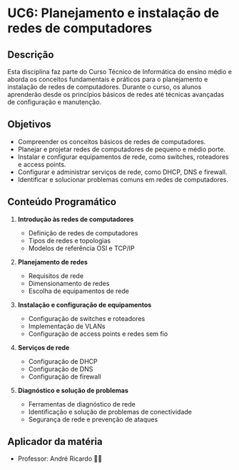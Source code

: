 # UC6: Planejamento e instalação de redes de computadores

## Descrição

Esta disciplina faz parte do Curso Técnico de Informática do ensino médio e aborda os conceitos fundamentais e práticos para o planejamento e instalação de redes de computadores. Durante o curso, os alunos aprenderão desde os princípios básicos de redes até técnicas avançadas de configuração e manutenção.

## Objetivos

- Compreender os conceitos básicos de redes de computadores.
- Planejar e projetar redes de computadores de pequeno e médio porte.
- Instalar e configurar equipamentos de rede, como switches, roteadores e access points.
- Configurar e administrar serviços de rede, como DHCP, DNS e firewall.
- Identificar e solucionar problemas comuns em redes de computadores.

## Conteúdo Programático

1. **Introdução às redes de computadores**
   - Definição de redes de computadores
   - Tipos de redes e topologias
   - Modelos de referência OSI e TCP/IP

2. **Planejamento de redes**
   - Requisitos de rede
   - Dimensionamento de redes
   - Escolha de equipamentos de rede

3. **Instalação e configuração de equipamentos**
   - Configuração de switches e roteadores
   - Implementação de VLANs
   - Configuração de access points e redes sem fio

4. **Serviços de rede**
   - Configuração de DHCP
   - Configuração de DNS
   - Configuração de firewall

5. **Diagnóstico e solução de problemas**
   - Ferramentas de diagnóstico de rede
   - Identificação e solução de problemas de conectividade
   - Segurança de rede e prevenção de ataques

## Aplicador da matéria
- Professor: André Ricardo
🚀🌐
